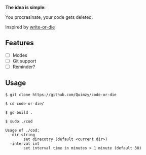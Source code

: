 <b> The idea is simple: </b>

You procrasinate, your code gets deleted.

Inspired by <a href="https://writeordie.com/">write-or-die </a>

## Features

- [ ] Modes
- [ ] Git support
- [ ] Reminder?

## Usage

```
$ git clone https://github.com/Quimzy/code-or-die

$ cd code-or-die/

$ go build .

$ sudo ./cod
```

```
Usage of ./cod:
  -dir string
        set direcotry (default <current dir>)
  -interval int
        set interval time in minutes > 1 minute (default 30)

```